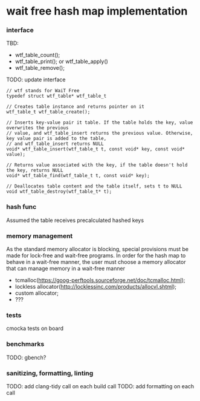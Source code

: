 # wait free hash map implementation

### interface
TBD: 
- wtf_table_count();
- wtf_table_print(); or wtf_table_apply()
- wtf_table_remove();

TODO: update interface
```
// wtf stands for WaiT Free
typedef struct wtf_table* wtf_table_t

// Creates table instance and returns pointer on it
wtf_table_t wtf_table_create();

// Inserts key-value pair it table. If the table holds the key, value overwrites the previous
// value, and wtf_table_insert returns the previous value. Otherwise, key value pair is added to the table, 
// and wtf_table_insert returns NULL
void* wtf_table_insert(wtf_table_t t, const void* key, const void* value);

// Returns value associated with the key, if the table doesn't hold the key, returns NULL
void* wtf_table_find(wtf_table_t t, const void* key);

// Deallocates table content and the table itself, sets t to NULL
void wtf_table_destroy(wtf_table_t* t);
```

### hash func
Assumed the table receives precalculated hashed keys

### memory management
As the standard memory allocator is blocking, special provisions must be made for lock-free and
wait-free programs. In order for the hash map to behave in a wait-free manner, the user must choose 
a memory allocator that can manage memory in a wait-free manner

- tcmalloc(https://goog-perftools.sourceforge.net/doc/tcmalloc.html);
- lockless allocator(http://locklessinc.com/products/allocvl.shtml);
- custom allocator;
- ???

### tests
cmocka tests on board

### benchmarks
TODO: gbench?

### sanitizing, formatting, linting
TODO: add clang-tidy call on each build call
TODO: add formatting on each call
